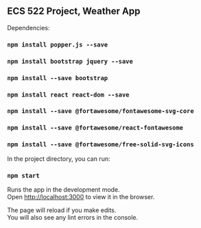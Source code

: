 ## ECS 522 Project, Weather App

Dependencies:
### `npm install popper.js --save`
### `npm install bootstrap jquery --save`
### `npm install --save bootstrap`
### `npm install react react-dom --save`
### `npm install --save @fortawesome/fontawesome-svg-core`
### `npm install --save @fortawesome/react-fontawesome`
### `npm install --save @fortawesome/free-solid-svg-icons`

In the project directory, you can run:

### `npm start`

Runs the app in the development mode.<br />
Open [http://localhost:3000](http://localhost:3000) to view it in the browser.

The page will reload if you make edits.<br />
You will also see any lint errors in the console.
